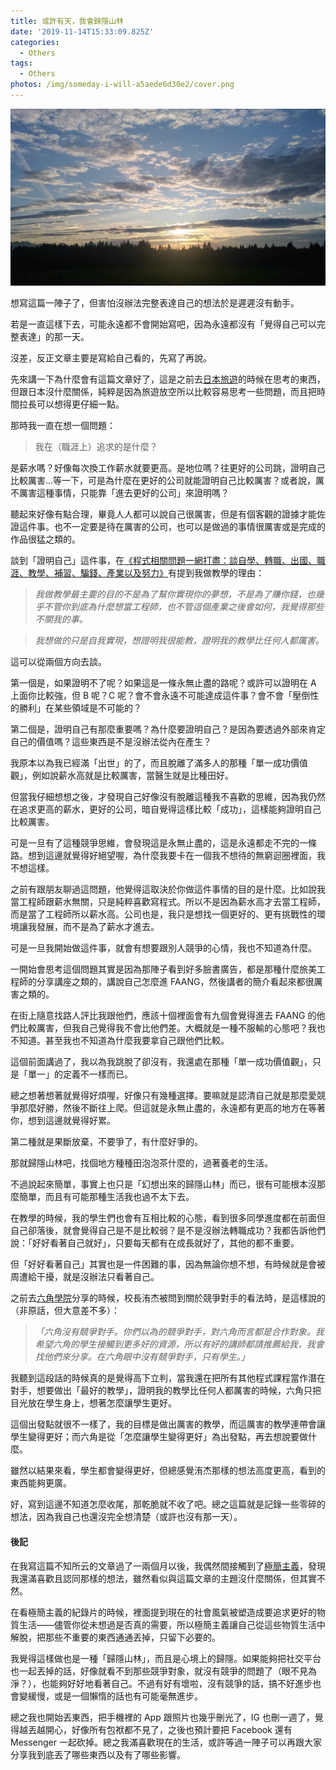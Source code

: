 ```yaml
---
title: 或許有天，我會歸隱山林
date: '2019-11-14T15:33:09.825Z'
categories:
  - Others
tags:
  - Others
photos: /img/someday-i-will-a5aede6d30e2/cover.png
---
```


![](/img/someday-i-will-a5aede6d30e2/1__6uEL3V6WSq44IFEVRhGFow.jpeg)

想寫這篇一陣子了，但害怕沒辦法完整表達自己的想法於是遲遲沒有動手。

若是一直這樣下去，可能永遠都不會開始寫吧，因為永遠都沒有「覺得自己可以完整表達」的那一天。

沒差，反正文章主要是寫給自己看的，先寫了再說。

先來講一下為什麼會有這篇文章好了，這是之前去[日本旅遊](https://medium.com/@hulitw/travel-part1-46e50a306467)的時候在思考的東西，但跟日本沒什麼關係，純粹是因為旅遊放空所以比較容易思考一些問題，而且把時間拉長可以想得更仔細一點。

那時我一直在想一個問題：

> 我在（職涯上）追求的是什麼？

是薪水嗎？好像每次換工作薪水就要更高。是地位嗎？往更好的公司跳，證明自己比較厲害…等一下，可是為什麼在更好的公司就能證明自己比較厲害？或者說，厲不厲害這種事情，只能靠「進去更好的公司」來證明嗎？

聽起來好像有點合理，畢竟人人都可以說自己很厲害，但是有個客觀的證據才能佐證這件事。也不一定要是待在厲害的公司，也可以是做過的事情很厲害或是完成的作品很猛之類的。

談到「證明自己」這件事，在[《程式相關問題一網打盡：談自學、轉職、出國、職涯、教學、補習、騙錢、產業以及努力》](https://medium.com/hulis-blog/qa-be72946f0b23)有提到我做教學的理由：

> _我做教學最主要的目的不是為了幫你實現你的夢想，不是為了賺你錢，也幾乎不管你到底為什麼想當工程師，也不管這個產業之後會如何，我覺得那些不關我的事。_

> _我想做的只是自我實現，想證明我很能教，證明我的教學比任何人都厲害。_

這可以從兩個方向去談。

第一個是，如果證明不了呢？如果這是一條永無止盡的路呢？或許可以證明在 A 上面你比較強，但 B 呢？C 呢？會不會永遠不可能達成這件事？會不會「壓倒性的勝利」在某些領域是不可能的？

第二個是，證明自己有那麼重要嗎？為什麼要證明自己？是因為要透過外部來肯定自己的價值嗎？這些東西是不是沒辦法從內在產生？

我原本以為我已經滿「出世」的了，而且脫離了滿多人的那種「單一成功價值觀」，例如說薪水高就是比較厲害，當醫生就是比種田好。

但當我仔細想想之後，才發現自己好像沒有脫離這種我不喜歡的思維，因為我仍然在追求更高的薪水，更好的公司，暗自覺得這樣比較「成功」，這樣能夠證明自己比較厲害。

可是一旦有了這種競爭思維，會發現這是永無止盡的，這是永遠都走不完的一條路。想到這邊就覺得好絕望喔，為什麼我要卡在一個我不想待的無窮迴圈裡面，我不想這樣。

之前有跟朋友聊過這問題，他覺得這取決於你做這件事情的目的是什麼。比如說我當工程師跟薪水無關，只是純粹喜歡寫程式。所以不是因為薪水高才去當工程師，而是當了工程師所以薪水高。公司也是，我只是想找一個更好的、更有挑戰性的環境讓我發展，而不是為了薪水才進去。

可是一旦我開始做這件事，就會有想要跟別人競爭的心情，我也不知道為什麼。

一開始會思考這個問題其實是因為那陣子看到好多臉書廣告，都是那種什麼旅美工程師的分享講座之類的，講說自己怎麼進 FAANG，然後講者的簡介看起來都很厲害之類的。

在街上隨意找路人評比我跟他們，應該十個裡面會有九個會覺得進去 FAANG 的他們比較厲害，但我自己覺得我不會比他們差。大概就是一種不服輸的心態吧？我也不知道。甚至我也不知道為什麼我要拿自己跟他們比較。

這個前面講過了，我以為我跳脫了卻沒有，我還處在那種「單一成功價值觀」，只是「單一」的定義不一樣而已。

總之想著想著就覺得好煩喔，好像只有幾種選擇。要嘛就是認清自己就是那麼愛競爭那麼好勝，然後不斷往上爬。但這就是永無止盡的，永遠都有更高的地方在等著你，想到這邊就覺得好累。

第二種就是果斷放棄，不要爭了，有什麼好爭的。

那就歸隱山林吧，找個地方種種田泡泡茶什麼的，過著養老的生活。

不過說起來簡單，事實上也只是「幻想出來的歸隱山林」而已，很有可能根本沒那麼簡單，而且有可能那種生活我也過不太下去。

在教學的時候，我的學生們也會有互相比較的心態，看到很多同學進度都在前面但自己卻落後，就會覺得自己是不是比較弱？是不是沒辦法轉職成功？我都告訴他們說：「好好看著自己就好」，只要每天都有在成長就好了，其他的都不重要。

但「好好看著自己」其實也是一件困難的事，因為無論你想不想，有時候就是會被周遭給干擾，就是沒辦法只看著自己。

之前去[六角學院](https://www.hexschool.com)分享的時候，校長洧杰被問到關於競爭對手的看法時，是這樣說的（非原話，但大意差不多）：

> _「六角沒有競爭對手。你們以為的競爭對手，對六角而言都是合作對象。我希望六角的學生接觸到更多好的資源，所以有好的講師都請推薦給我，我會找他們來分享。在六角眼中沒有競爭對手，只有學生。」_

我聽到這段話的時候真的是覺得高下立判，當我還在把所有其他程式課程當作潛在對手，想要做出「最好的教學」，證明我的教學比任何人都厲害的時候，六角只把目光放在學生身上，想著怎麼讓學生更好。

這個出發點就很不一樣了，我的目標是做出厲害的教學，而這厲害的教學連帶會讓學生變得更好；而六角是從「怎麼讓學生變得更好」為出發點，再去想說要做什麼。

雖然以結果來看，學生都會變得更好，但總感覺洧杰那樣的想法高度更高，看到的東西能夠更廣。

好，寫到這邊不知道怎麼收尾，那乾脆就不收了吧。總之這篇就是記錄一些零碎的想法，因為我自己也還沒完全想清楚（或許也沒有那一天）。

#### 後記

在我寫這篇不知所云的文章過了一兩個月以後，我偶然間接觸到了[極簡主義](https://www.netflix.com/title/80114460)，發現我還滿喜歡且認同那樣的想法，雖然看似與這篇文章的主題沒什麼關係，但其實不然。

在看極簡主義的紀錄片的時候，裡面提到現在的社會風氣被塑造成要追求更好的物質生活——儘管你從未想過是否真的需要，所以極簡主義讓自己從這些物質生活中解脫，把那些不重要的東西通通丟掉，只留下必要的。

我覺得這樣做也是一種「歸隱山林」，而且是心境上的歸隱。如果能夠把社交平台也一起丟掉的話，好像就看不到那些競爭對象，就沒有競爭的問題了（眼不見為淨？），也能夠好好地看著自己。不過有好有壞啦，沒有競爭的話，搞不好進步也會變緩慢，或是一個懶惰的話也有可能毫無進步。

總之我也開始丟東西，把手機裡的 App 跟照片也幾乎刪光了，IG 也刪一週了，覺得越丟越開心，好像所有包袱都不見了，之後也預計要把 Facebook 還有 Messenger 一起砍掉。總之我滿喜歡現在的生活，或許等過一陣子可以再跟大家分享我到底丟了哪些東西以及有了哪些影響。
